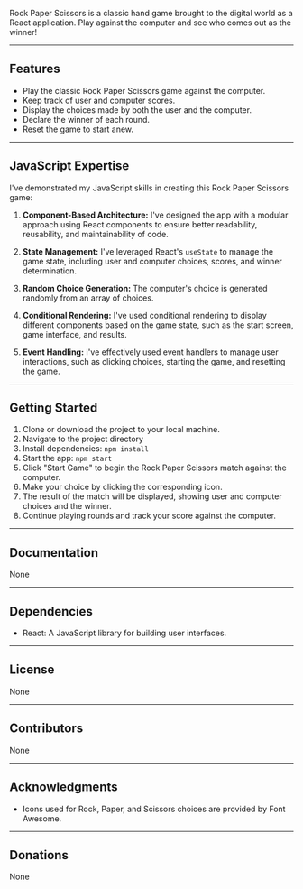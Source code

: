 Rock Paper Scissors is a classic hand game brought to the digital world as a React application. Play against the computer and see who comes out as the winner!

---

## Features

- Play the classic Rock Paper Scissors game against the computer.
- Keep track of user and computer scores.
- Display the choices made by both the user and the computer.
- Declare the winner of each round.
- Reset the game to start anew.

---

## JavaScript Expertise

I've demonstrated my JavaScript skills in creating this Rock Paper Scissors game:

1. **Component-Based Architecture:** I've designed the app with a modular approach using React components to ensure better readability, reusability, and maintainability of code.

2. **State Management:** I've leveraged React's `useState` to manage the game state, including user and computer choices, scores, and winner determination.

3. **Random Choice Generation:** The computer's choice is generated randomly from an array of choices.

4. **Conditional Rendering:** I've used conditional rendering to display different components based on the game state, such as the start screen, game interface, and results.

5. **Event Handling:** I've effectively used event handlers to manage user interactions, such as clicking choices, starting the game, and resetting the game.

---

## Getting Started

1. Clone or download the project to your local machine.
2. Navigate to the project directory
3. Install dependencies: `npm install`
4. Start the app: `npm start`
5. Click "Start Game" to begin the Rock Paper Scissors match against the computer.
6. Make your choice by clicking the corresponding icon.
7. The result of the match will be displayed, showing user and computer choices and the winner.
8. Continue playing rounds and track your score against the computer.

---

## Documentation

None

---

## Dependencies

- React: A JavaScript library for building user interfaces.

---

## License

None

---

## Contributors

None

---

## Acknowledgments

- Icons used for Rock, Paper, and Scissors choices are provided by Font Awesome.

---

## Donations

None
